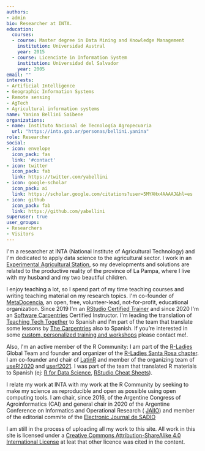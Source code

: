 ```yaml
---
authors:
- admin
bio: Researcher at INTA.
education:
  courses:
  - course: Master degree in Data Mining and Knowledge Management
    institution: Universidad Austral
    year: 2015
  - course: Licenciate in Information System
    institution: Universidad del Salvador
    year: 2005
email: ""
interests:
- Artificial Intelligence 
- Geographic Information Systems 
- Remote sensing
- AgTech
- Agricultural information systems
name: Yanina Bellini Saibene
organizations:
- name: Instituto Nacional de Tecnología Agropecuaria
  url: "https://inta.gob.ar/personas/bellini.yanina"
role: Researcher
social:
- icon: envelope
  icon_pack: fas
  link: '#contact'
- icon: twitter
  icon_pack: fab
  link: https://twitter.com/yabellini
- icon: google-scholar
  icon_pack: ai
  link: https://scholar.google.com/citations?user=5MYAHx4AAAAJ&hl=es
- icon: github
  icon_pack: fab
  link: https://github.com/yabellini
superuser: true
user_groups:
- Researchers
- Visitors
---
```


I'm a researcher at INTA (National Institute of Agricultural Technology) and I'm dedicated to apply data science to the agricultural sector. I work in an [Experimental Agricultural Station](https://inta.gob.ar/anguil), so my developments and solutions are related to the productive reality of the province of La Pampa, where I live with my husband and my two beautiful children.

I enjoy teaching a lot, so I spend part of my time teaching courses and writing teaching material on my research topics. I'm co-founder of [MetaDocencia](https://metadocencia.netlify.app/), an open, free, volunteer-lead, not-for-profit, educational organization. Since 2019 I’m an [RStudio Certified Trainer](https://education.rstudio.com/trainers/) and since 2020 I'm an [Software Carpentries](https://carpentries.github.io) Certified Instructor. I'm leading the translation of [Teaching Tech Together](https://teachtogether.tech) to Spanish and I'm part of the team that translate some lessons by [The Carpentries](https://github.com/Carpentries-ES) also to Spanish. If you’re interested in some [custom, personalized training and workshops](https://yabellini.netlify.com/courses/) please contact me!.

Also, I'm an active member of the R Community: I am part of the [R-Ladies](https://rladies.org/) Global Team and founder and organizer of the [R-Ladies Santa Rosa chapter](https://www.meetup.com/es-ES/rladies-santa-rosa/). I am co-founder and chair of [LatinR](https://latin-r.com/) and member of the organizing team of  [useR!2020](https://user2020.r-project.org/) and [user!2021](https://user2021.r-project.org/). I was part of the team that translated R materials to Spanish (ej: [R for Data Science](https://github.com/cienciadedatos), [RStudio Cheat Sheets](https://rstudio.com/resources/cheatsheets/)). 

I relate my work at INTA with my work at the R Community by seeking to make my science as reproducible and open as possible using open computing tools. I am chair, since 2016, of the Argentine Congress of Agroinformatics (CAI) and general chair in 2020 of the Argentine Conference on Informatics and Operational Research ( [JAIIO](http://www.sadio.org.ar/jaiio/)) and member of the editorial commite of the [Electronic Journal de SADIO](https://publicaciones.sadio.org.ar/index.php/EJS/about/editorialTeam)

I am still in the process of uploading all my work to this site.  All work in this site is licensed under a [Creative Commons Attribution-ShareAlike 4.0 International License](https://creativecommons.org/licenses/by-sa/4.0/deed.es_ES) at leat that other licence was cited in the content. 